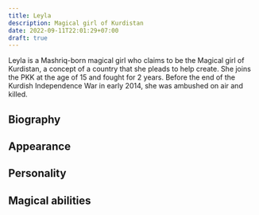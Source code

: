 ```yaml
---
title: Leyla
description: Magical girl of Kurdistan
date: 2022-09-11T22:01:29+07:00
draft: true
---
```

Leyla is a Mashriq-born magical girl who claims to be the Magical girl of Kurdistan, a concept of a country that she pleads to help create. She joins the PKK at the age of 15 and fought for 2 years. Before the end of the Kurdish Independence War in early 2014, she was ambushed on air and killed.

## Biography

## Appearance

## Personality

## Magical abilities
